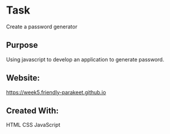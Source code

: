 # Task
Create a password generator

## Purpose
 Using javascript to develop an application to generate password.


## Website:
https://week5.friendly-parakeet.github.io


## Created With:
HTML 
CSS
JavaScript
  
